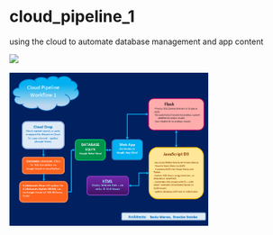 # cloud_pipeline_1

using the cloud to automate database management and app content

![](.images/cloud_wf_1b.png)

<img src="images/cloud_wf_1a.png"
     alt="cloud workflow"
     style="float: left; width:70%; height:70%; margin-right: 10px;" />

